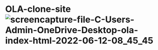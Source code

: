 # OLA-clone-site![screencapture-file-C-Users-Admin-OneDrive-Desktop-ola-index-html-2022-06-12-08_45_45](https://user-images.githubusercontent.com/102878103/173212729-82e82d4c-4bed-451e-bac6-5bdbe1850258.png)
